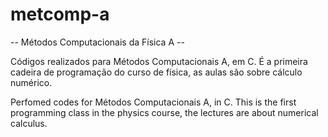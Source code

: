 # metcomp-a
-- Métodos Computacionais da Física A --

Códigos realizados para Métodos Computacionais A, em C. É a primeira cadeira de programação do curso de física, as aulas são sobre cálculo numérico.

Perfomed codes for Métodos Computacionais A, in C. This is the first programming class in the physics course, the lectures are about numerical calculus.
